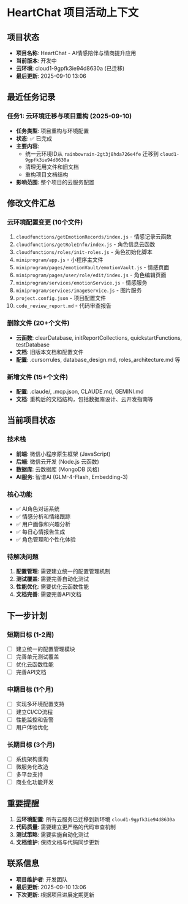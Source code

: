 # HeartChat 项目活动上下文

## 项目状态
- **项目名称**: HeartChat - AI情感陪伴与情商提升应用
- **当前版本**: 开发中
- **云环境**: cloud1-9gpfk3ie94d8630a (已迁移)
- **最后更新**: 2025-09-10 13:06

## 最近任务记录

### 任务1: 云环境迁移与项目重构 (2025-09-10)
- **任务类型**: 项目重构与环境配置
- **状态**: ✅ 已完成
- **主要内容**: 
  - 统一云环境ID从 `rainbowrain-2gt3j8hda726e4fe` 迁移到 `cloud1-9gpfk3ie94d8630a`
  - 清理无用文件和旧文档
  - 重构项目文档结构
- **影响范围**: 整个项目的云服务配置

## 修改文件汇总

### 云环境配置变更 (10个文件)
1. `cloudfunctions/getEmotionRecords/index.js` - 情感记录云函数
2. `cloudfunctions/getRoleInfo/index.js` - 角色信息云函数
3. `cloudfunctions/roles/init-roles.js` - 角色初始化脚本
4. `miniprogram/app.js` - 小程序主文件
5. `miniprogram/pages/emotionVault/emotionVault.js` - 情感页面
6. `miniprogram/pages/user/role/edit/index.js` - 角色编辑页面
7. `miniprogram/services/emotionService.js` - 情感服务
8. `miniprogram/services/imageService.js` - 图片服务
9. `project.config.json` - 项目配置文件
10. `code_review_report.md` - 代码审查报告

### 删除文件 (20+个文件)
- **云函数**: clearDatabase, initReportCollections, quickstartFunctions, testDatabase
- **文档**: 旧版本文档和配置文件
- **配置**: .cursorrules, database_design.md, roles_architecture.md 等

### 新增文件 (15+个文件)
- **配置**: .claude/, .mcp.json, CLAUDE.md, GEMINI.md
- **文档**: 重构后的文档结构，包括数据库设计、云开发指南等

## 当前项目状态

### 技术栈
- **前端**: 微信小程序原生框架 (JavaScript)
- **后端**: 微信云开发 (Node.js 云函数)
- **数据库**: 云数据库 (MongoDB 风格)
- **AI服务**: 智谱AI (GLM-4-Flash, Embedding-3)

### 核心功能
- ✅ AI角色对话系统
- ✅ 情感分析和情绪跟踪
- ✅ 用户画像和兴趣分析
- ✅ 每日心情报告生成
- ✅ 角色管理和个性化体验

### 待解决问题
1. **配置管理**: 需要建立统一的配置管理机制
2. **测试覆盖**: 需要完善自动化测试
3. **性能优化**: 需要优化云函数性能
4. **文档完善**: 需要完善API文档

## 下一步计划

### 短期目标 (1-2周)
- [ ] 建立统一的配置管理模块
- [ ] 完善单元测试覆盖
- [ ] 优化云函数性能
- [ ] 完善API文档

### 中期目标 (1个月)
- [ ] 实现多环境配置支持
- [ ] 建立CI/CD流程
- [ ] 性能监控和告警
- [ ] 用户体验优化

### 长期目标 (3个月)
- [ ] 系统架构重构
- [ ] 微服务化改造
- [ ] 多平台支持
- [ ] 商业化功能开发

## 重要提醒

1. **云环境配置**: 所有云服务已迁移到新环境 `cloud1-9gpfk3ie94d8630a`
2. **代码质量**: 需要建立更严格的代码审查机制
3. **测试策略**: 需要实施自动化测试
4. **文档维护**: 保持文档与代码同步更新

## 联系信息

- **项目维护者**: 开发团队
- **最后更新**: 2025-09-10 13:06
- **下次更新**: 根据项目进展定期更新